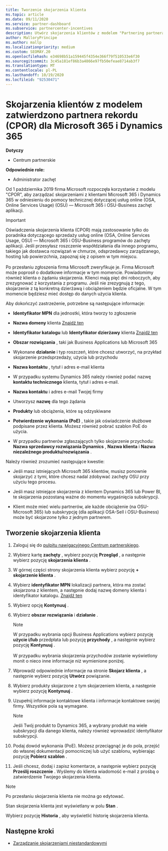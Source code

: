 ```yaml
---
title: Tworzenie skojarzenia klienta
ms.topic: article
ms.date: 09/11/2020
ms.service: partner-dashboard
ms.subservice: partnercenter-incentives
description: Utwórz skojarzenia klientów z modelem "Partnering partnera rekordu (CPOR)". Pomaga zarządzać sprzedażą, użyciem, zachętami dla klientów Microsoft 365 & Dynamics 365.
author: MalloryPrincipe
ms.author: mallp
ms.localizationpriority: medium
ms.custom: SEOMAY.20
ms.openlocfilehash: e34698b51a159445f4354e366f79f510533e6f30
ms.sourcegitcommit: 3c45a181ef86b3a4866e97fb50efeae8714ab3f7
ms.translationtype: MT
ms.contentlocale: pl-PL
ms.lasthandoff: 10/19/2020
ms.locfileid: "92530471"
---
```

# <a name="customer-associations-via-the-claimed-partner-of-record-cpor-model-for-microsoft-365-and-dynamics-365"></a>Skojarzenia klientów z modelem zatwierdzono partnera rekordu (CPOR) dla Microsoft 365 i Dynamics 365

**Dotyczy**

- Centrum partnerskie

**Odpowiednie role:**

- Administrator zachęt

Od 1 października 2019 firma Microsoft rozpoczęła korzystanie z modelu "CPOR", aby zarządzać skojarzeniami z klientami Microsoft 365 i Dynamics 365 w odniesieniu do pomocy technicznej dotyczącej usług online (OSA, Online Services Usage) (OSU) — Microsoft 365 i OSU-Business zachęt aplikacji.

>[!Important]
> Oświadczenia skojarzenia klienta (CPOR) mają zastosowanie tylko do poradnika dotyczącego sprzedaży usług online (OSA, Online Services Usage, OSU) — Microsoft 365 i OSU-Business programów do zachęty aplikacji. Jeśli przesyłasz roszczenie współdziałania dla innego programu, takiego jak dostawca rozwiązań w chmurze, odsprzedawcy zarządzanego, hosting lub powierzchnia, zapoznaj się z opisem w tym miejscu. <br><br>Po przesłaniu zgłoszenia firma Microsoft zweryfikuje je. Firma Microsoft może poprosił o dodatkowe informacje w tym momencie. Powiadomimy również klienta o żądaniu skojarzenia. Klienci mają pięć dni roboczych, aby zrezygnować z korzystania z programu. Jeśli nie zrezygnują z tego, skojarzenie z tą konkretną dzierżawą i obciążeniem będzie oficjalne. W tym momencie będziesz mieć dostęp do danych użycia klienta. 

Aby dokończyć zastrzeżenie, potrzebne są następujące informacje:

- **Identyfikator MPN** dla jednostki, która tworzy to zgłoszenie

- **Nazwa domeny** klienta [Znajdź ten](find-domain-name.md)

- **Identyfikator katalogu** lub **Identyfikator dzierżawy** klienta [Znajdź ten](find-domain-name.md)

- **Obszar rozwiązania** , taki jak Business Applications lub Microsoft 365

- Wykonane **działanie** i typ roszczeń, które chcesz utworzyć, na przykład skojarzenie przedsprzedaży, użycia lub przychodu

- **Nazwa kontaktu** , tytuł i adres e-mail klienta

- W przypadku systemu Dynamics 365 należy również podać nazwę **kontaktu technicznego** klienta, tytuł i adres e-mail.

- **Nazwa kontaktu** i adres e-mail Twojej firmy

- Utworzysz **nazwę** dla tego żądania

- **Produkty** lub obciążenia, które są odzyskiwane

- **Potwierdzenie wykonania (PoE)** , takie jak oświadczenie służbowe podpisane przez klienta. Możesz również pobrać szablon PoE do użycia.

- W przypadku partnerów zgłaszających tylko skojarzenie przychodu: **Nazwa sprzedawcy rozwiązania Dynamics** , **Nazwa klienta** i **Nazwa niezależnego produktu/rozwiązania** . 

Należy również zrozumieć następujące kwestie:

- Jeśli masz istniejących Microsoft 365 klientów, musisz ponownie skojarzyć z tymi, które chcesz nadal zdobywać zachęty OSU przy użyciu tego procesu.

- Jeśli masz istniejące skojarzenia z klientem Dynamics 365 lub Power BI, te skojarzenia pozostaną ważne do momentu wygaśnięcia subskrypcji.

- Klient może mieć wielu partnerów, ale każde obciążenie (na OSU-Microsoft 365) lub subskrypcję (dla aplikacji OSA-Sell i OSU-Business) może być skojarzone tylko z jednym partnerem.

## <a name="create-a-customer-association"></a>Tworzenie skojarzenia klienta

1. Zaloguj się do [pulpitu nawigacyjnego Centrum partnerskiego](https://partner.microsoft.com/dashboard/).

2. Wybierz kartę **zachęty** , wybierz pozycję **Przegląd** , a następnie wybierz pozycję **skojarzenia klienta** .

3. W górnej części strony skojarzenia klienta wybierz pozycję **+ skojarzenie klienta** .

4. Wybierz **identyfikator MPN** lokalizacji partnera, która ma zostać skojarzona z klientem, a następnie dodaj nazwę domeny klienta i identyfikator katalogu. [Znajdź ten](find-domain-name.md)

5. Wybierz opcję **Kontynuuj** .

6. Wybierz **obszar rozwiązania** i **działanie** . 

   >[!Note]
   >
   >W przypadku wybrania opcji Business Applications wybierz pozycję **użycie i/lub** przedpłata lub pozycję **przychody** , a następnie wybierz pozycję **Kontynuuj** . 
   <br><br>W przypadku wybrania skojarzenia przychodów zostanie wyświetlony monit o nieco inne informacje niż wymienione poniżej.

7. Wprowadź odpowiednie informacje na stronie **Skojarz klienta** , a następnie wybierz pozycję **Utwórz** powiązanie.

8. Wybierz produkty skojarzone z tym skojarzeniem klienta, a następnie wybierz pozycję **Kontynuuj** .

9. Uzupełnij informacje kontaktowe klienta i informacje kontaktowe swojej firmy. Wszystkie pola są wymagane. 

   >[!NOTE]
   >Jeśli Twój produkt to Dynamics 365, a wybrany produkt ma wiele subskrypcji dla danego klienta, należy również wprowadzić identyfikator subskrypcji.

10. Podaj dowód wykonania (PoE). Możesz przeciągnąć je do pola, przejść do własnej dokumentacji pomocniczej lub użyć szablonu, wybierając pozycję **Pobierz szablon** . 

11. Jeśli chcesz, dodaj i zapisz komentarze, a następnie wybierz pozycję **Prześlij roszczenie** . Wyślemy do klienta wiadomość e-mail z prośbą o zatwierdzenie Twojego skojarzenia klienta.

   >[!NOTE]
   >Po przesłaniu skojarzenia klienta nie można go edytować.

Stan skojarzenia klienta jest wyświetlany w polu **Stan** .

Wybierz pozycję **Historia** , aby wyświetlić historię skojarzenia klienta.

## <a name="next-steps"></a>Następne kroki

- [Zarządzanie skojarzeniami niestandardowymi](incentives-manage-customer-associations.md)